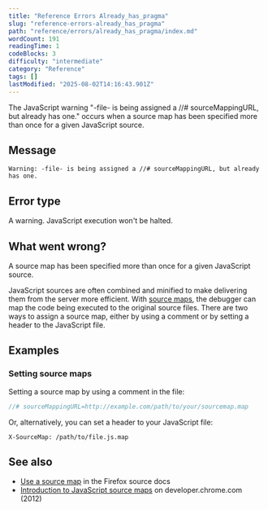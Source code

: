 ```yaml
---
title: "Reference Errors Already_has_pragma"
slug: "reference-errors-already_has_pragma"
path: "reference/errors/already_has_pragma/index.md"
wordCount: 191
readingTime: 1
codeBlocks: 3
difficulty: "intermediate"
category: "Reference"
tags: []
lastModified: "2025-08-02T14:16:43.901Z"
---
```



The JavaScript warning "-file- is being assigned a //# sourceMappingURL, but already has one." occurs when a source map has been specified more than once for a given JavaScript source.

## Message

```plain
Warning: -file- is being assigned a //# sourceMappingURL, but already has one.
```

## Error type

A warning. JavaScript execution won't be halted.

## What went wrong?

A source map has been specified more than once for a given JavaScript source.

JavaScript sources are often combined and minified to make delivering them from the server more efficient. With [source maps](https://developer.chrome.com/blog/sourcemaps/), the debugger can map the code being executed to the original source files. There are two ways to assign a source map, either by using a comment or by setting a header to the JavaScript file.

## Examples

### Setting source maps

Setting a source map by using a comment in the file:

```js example-good
//# sourceMappingURL=http://example.com/path/to/your/sourcemap.map
```

Or, alternatively, you can set a header to your JavaScript file:

```http example-good
X-SourceMap: /path/to/file.js.map
```

## See also

- [Use a source map](https://firefox-source-docs.mozilla.org/devtools-user/debugger/how_to/use_a_source_map/index.html) in the Firefox source docs
- [Introduction to JavaScript source maps](https://developer.chrome.com/blog/sourcemaps/) on developer.chrome.com (2012)
